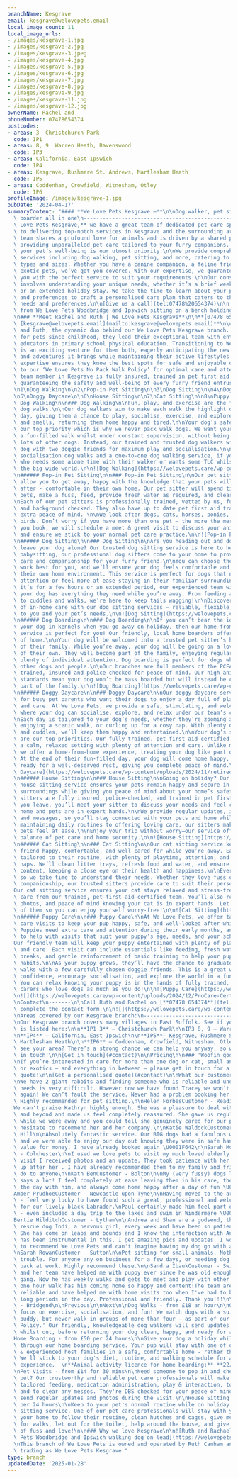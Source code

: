 ```yaml
---
branchName: Kesgrave
email: kesgrave@welovepets.email
local_image_count: 11
local_image_urls:
- /images/kesgrave-1.jpg
- /images/kesgrave-2.jpg
- /images/kesgrave-3.jpeg
- /images/kesgrave-4.jpg
- /images/kesgrave-5.jpg
- /images/kesgrave-6.jpg
- /images/kesgrave-7.jpg
- /images/kesgrave-8.jpg
- /images/kesgrave-9.jpg
- /images/kesgrave-11.jpg
- /images/kesgrave-12.jpg
ownerName: Rachel and
phoneNumber: 07478654374
postcodes:
- areas: 3  Christchurch Park
  code: IP1
- areas: 8, 9  Warren Heath, Ravenswood
  code: IP3
- areas: California, East Ipswich
  code: IP4
- areas: Kesgrave, Rushmere St. Andrews, Martlesham Heath
  code: IP5
- areas: Coddenham, Crowfield, Witnesham, Otley
  code: IP6
profileImage: /images/kesgrave-1.jpg
pubDate: '2024-04-17'
summaryContent: "#### **We Love Pets Kesgrave –**\n\nDog walker, pet sitter and dog\
  \ boarder all in one\n-------------------------------------------------\n\nAt **We\
  \ Love Pets Kesgrave,** we have a great team of dedicated pet care specialists committed\
  \ to delivering top-notch services in Kesgrave and the surrounding areas. Our entire\
  \ team shares a profound love for animals and is driven by a shared passion for\
  \ providing unparalleled pet care tailored to your furry companions. Rest assured,\
  \ your pet’s well-being is our utmost priority.\n\nWe provide comprehensive year-round\
  \ services including dog walking, pet sitting, and more, catering to pets of all\
  \ types and sizes. Whether you have a canine companion, a feline friend, or even\
  \ exotic pets, we’ve got you covered. With our expertise, we guarantee to match\
  \ you with the perfect service to suit your requirements.\n\nOur consultation process\
  \ involves understanding your unique needs, whether it’s a brief weekend check-in\
  \ or an extended holiday stay. We take the time to learn about your pet’s personality\
  \ and preferences to craft a personalised care plan that caters to their individual\
  \ needs and preferences.\n\n[Give us a call](tel:07478%20654374)\n\n![Ruth and Rachael\
  \ from We Love Pets Woodbridge and Ipswich sitting on a bench holding dog](https://welovepets.care/wp-content/uploads/2022/06/IMG_5069-min-1-scaled.jpg)\n\
  \n### **Meet Rachel and Ruth | We Love Pets Kesgrave**\n\n**[07478 654374](tel:+447478654374) |\
  \ [kesgrave@welovepets.email](mailto:kesgrave@welovepets.email)**\n\nMeet Rachel\
  \ and Ruth, the dynamic duo behind our We Love Pets Kesgrave branch. With a passion\
  \ for pets since childhood, they lead their exceptional team with enthusiasm. Formerly\
  \ educators in primary school physical education. Transitioning to We Love Pets\
  \ is an exciting venture for them both, eagerly anticipating the new challenges\
  \ and adventures it brings while maintaining their active lifestyles.\n\nTheir local\
  \ expertise ensures they know the best spots for safe and enjoyable dog walks, adhering\
  \ to our ‘We Love Pets No Pack Walk Policy’ for optimal care and attention. Each\
  \ team member in Kesgrave is fully insured, trained in pet first aid, and DBS checked,\
  \ guaranteeing the safety and well-being of every furry friend entrusted to us.\n\
  \n1\nDog Walking\n\n2\nPop-in Pet Sitting\n\n3\nDog Sitting\n\n4\nDog Boarding\n\
  \n5\nDoggy Daycare\n\n6\nHouse Sitting\n\n7\nCat Sitting\n\n8\nPuppy Care\n\n######\
  \ Dog Walking\n\n### Dog Walking\n\nFun, play, and exercise are the focus of our\
  \ dog walks.\n\nOur dog walkers aim to make each walk the highlight of your dog’s\
  \ day, giving them a chance to play, socialise, exercise, and explore new sights\
  \ and smells, returning them home happy and tired.\n\nYour dog’s safety is always\
  \ our top priority which is why we never pack walk dogs. We want your dog to experience\
  \ a fun-filled walk whilst under constant supervision, without being bombarded by\
  \ lots of other dogs. Instead, our trained and trusted dog walkers will walk your\
  \ dog with two doggie friends for maximum play and socialisation.\n\nWe also offer\
  \ socialisation dog walks and a one-to-one dog walking service, if you have a dog\
  \ who needs some alone time with their walker or wants some TLC whilst discovering\
  \ the big wide world.\n\n![Dog Walking](https://welovepets.care/wp-content/uploads/2021/11/A05I9105-min-1024x683.jpg)\n\
  \n###### Pop-in Pet Sitting\n\n### Pop-in Pet Sitting\n\nOur pet sitting services\
  \ allow you to get away, happy with the knowledge that your pets will be well looked\
  \ after - comfortable in their own home. Our pet sitter will spend time with your\
  \ pets, make a fuss, feed, provide fresh water as required, and clear up any mess. \n\
  \nEach of our pet sitters is professionally trained, vetted by us, fully insured\
  \ and background checked. They also have up to date pet first aid training, for\
  \ extra peace of mind. \n\nWe look after dogs, cats, horses, ponies, small animals, and\
  \ birds. Don’t worry if you have more than one pet – the more the merrier! Before\
  \ you book, we will schedule a meet & greet visit to discuss your animal care routine\
  \ and ensure we stick to your normal pet care practice.\n\n![Pop-in Pet Sitting](https://welovepets.care/wp-content/uploads/2021/11/Gerbil-min-1024x664.jpeg)\n\
  \n###### Dog Sitting\n\n### Dog Sitting\n\nAre you heading out and don’t want to\
  \ leave your dog alone? Our trusted dog sitting service is here to help! Much like\
  \ babysitting, our professional dog sitters come to your home to provide personalised\
  \ care and companionship for your furry friend.\n\nYou can choose the hours that\
  \ work best for you, and we’ll ensure your dog feels comfortable and cared for in\
  \ their own home environment. This service is perfect for dogs that need one-to-one\
  \ attention or feel more at ease staying in their familiar surroundings.\n\nWhether\
  \ it’s for a few hours or an extended period, our experienced team will make sure\
  \ your dog has everything they need while you’re away. From feeding and playtime\
  \ to cuddles and walks, we’re here to keep tails wagging!\n\nDiscover the difference\
  \ of in-home care with our dog sitting services – reliable, flexible, and tailored\
  \ to you and your pet’s needs.\n\n![Dog Sitting](https://welovepets.care/wp-content/uploads/2024/12/Jenny-garden-1024x683.jpg)\n\
  \n###### Dog Boarding\n\n### Dog Boarding\n\nIf you can’t bear the idea of leaving\
  \ your dog in kennels when you go away on holiday, then our home-from-home dog boarding\
  \ service is perfect for you! Our friendly, local home boarders offer all the comforts\
  \ of home.\n\nYour dog will be welcomed into a trusted pet sitter’s home as part\
  \ of their family. While you’re away, your dog will be going on a lovely holiday\
  \ of their own. They will become part of the family, enjoying regular walks and\
  \ plenty of individual attention. Dog boarding is perfect for dogs who get on with\
  \ other dogs and people.\n\nOur branches are full members of the PCFA, licensed,\
  \ trained, insured and police checked for peace of mind. Our high animal welfare\
  \ standards mean your dog won’t be mass boarded but will instead be cared for as\
  \ part of the family.\n\n![Dog Boarding](https://welovepets.care/wp-content/uploads/2024/12/Kathryn-V-sofa-1024x683.jpg)\n\
  \n###### Doggy Daycare\n\n### Doggy Daycare\n\nOur doggy daycare service is perfect\
  \ for busy pet parents who want their dogs to enjoy a day full of play, companionship,\
  \ and care. At We Love Pets, we provide a safe, stimulating, and welcoming environment\
  \ where your dog can socialise, explore, and relax under our team’s constant supervision.\n\
  \nEach day is tailored to your dog’s needs, whether they’re zooming around the garden,\
  \ enjoying a scenic walk, or curling up for a cosy nap. With plenty of games, exercise,\
  \ and cuddles, we’ll keep them happy and entertained.\n\nYour dog’s safety and wellbeing\
  \ are our top priorities. Our fully trained, pet first aid-certified team ensures\
  \ a calm, relaxed setting with plenty of attention and care. Unlike mass boarding,\
  \ we offer a home-from-home experience, treating your dog like part of the family.\
  \ At the end of their fun-filled day, your dog will come home happy, content, and\
  \ ready for a well-deserved rest, giving you complete peace of mind.\n\n![Doggy\
  \ Daycare](https://welovepets.care/wp-content/uploads/2024/11/retired-couple-hosts-1-min-1024x685.jpg)\n\
  \n###### House Sitting\n\n### House Sitting\n\nGoing on holiday? Our professional\
  \ house-sitting service ensures your pets remain happy and secure in their familiar\
  \ surroundings while giving you peace of mind about your home’s safety.\n\nOur experienced\
  \ sitters are fully insured, police-checked, and trained in pet first aid. Before\
  \ you leave, you’ll meet your sitter to discuss your needs and feel confident your\
  \ home and pets are in expert hands.\n\nWe provide regular updates, including photos\
  \ and messages, so you’ll stay connected with your pets and home while away. From\
  \ maintaining daily routines to offering loving care, our sitters make sure your\
  \ pets feel at ease.\n\nEnjoy your trip without worry—our service offers the perfect\
  \ balance of pet care and home security.\n\n![House Sitting](https://welovepets.care/wp-content/uploads/2024/12/Laura-laughing--1024x674.jpg)\n\
  \n###### Cat Sitting\n\n### Cat Sitting\n\nOur cat sitting service keeps your feline\
  \ friend happy, comfortable, and well cared for while you’re away. Each visit is\
  \ tailored to their routine, with plenty of playtime, attention, and all-important\
  \ naps. We’ll clean litter trays, refresh food and water, and ensure your cat is\
  \ content, keeping a close eye on their health and happiness.\n\nEvery cat is unique,\
  \ so we take time to understand their needs. Whether they love fuss or prefer quiet\
  \ companionship, our trusted sitters provide care to suit their personality.\n\n\
  Our cat sitting service ensures your cat stays relaxed and stress-free with loving\
  \ care from our trained, pet-first-aid-certified team. You’ll also receive updates,\
  \ photos, and peace of mind knowing your cat is in expert hands. Let us take care\
  \ of them so you can enjoy yourself worry-free!\n\n![Cat Sitting](https://welovepets.care/wp-content/uploads/2024/12/WeLovePets_40-1024x724.jpg)\n\
  \n###### Puppy Care\n\n### Puppy Care\n\nAt We Love Pets, we offer tailored puppy\
  \ care visits to keep your pup happy, safe, and well-looked after while you’re away.\
  \ Puppies need extra care and attention during their early months, and we’re here\
  \ to help with visits that suit your puppy’s age, needs, and your schedule.\n\n\
  Our friendly team will keep your puppy entertained with plenty of playtime, cuddles,\
  \ and care. Each visit can include essentials like feeding, fresh water, toilet\
  \ breaks, and gentle reinforcement of basic training to help your pup develop good\
  \ habits.\n\nAs your puppy grows, they’ll have the chance to graduate to group dog\
  \ walks with a few carefully chosen doggie friends. This is a great way to build\
  \ confidence, encourage socialisation, and explore the world in a fun, safe way.\
  \ You can relax knowing your puppy is in the hands of fully trained, pet-first-aid-certified\
  \ carers who love dogs as much as you do!\n\n![Puppy Care](https://welovepets.care/wp-content/uploads/2024/12/Puppy-kissing-Alec-CUTE-1024x683.jpg)\n\
  \n![](https://welovepets.care/wp-content/uploads/2024/12/ProCare-Certification-1536x1086.jpg)\n\
  \nContact\n-------\n\nCall Ruth and Rachel on [**07478 654374**](tel:+447478654374) or\
  \ complete the contact form.\n\n![](https://welovepets.care/wp-content/uploads/2025/01/IMG_5072-min-scaled.jpg)\n\
  \nAreas covered by our Kesgrave branch:\n-------------------------------------\n\
  \nOur Kesgrave branch covers many villages in East Suffolk. See if your location\
  \ is listed here:\n\n**IP1 3** – Christchurch Park\n\nIP3 8, 9 – Warren Heath, Ravenswood\n\
  \n**IP4** – California, East Ipswich\n\n**IP5**– Kesgrave, Rushmere St. Andrews,\
  \ Martlesham Heath\n\n**IP6** – Coddenham, Crowfield, Witnesham, Otley\n\nDon’t\
  \ see your area? There’s a strong chance we can help you anyway, so why not get\
  \ in touch!\n\n[Get in touch](#contact)\n\nPricing\n\n### 'Woofin good prices'\n\
  \nIf you’re interested in care for more than one dog or cat, small animals, reptiles\
  \ or exotics – and everything in between – please get in touch for a personalised\
  \ quote!\n\n[Get a personalised quote](#contact)\n\nWhat our customers say\n----------------------\n\
  \nWe have 2 giant rabbits and finding someone who is reliable and understands their\
  \ needs is very difficult. However now we have found Tracey we won’t ever worry\
  \ again! We can’t fault the service. Never had a problem booking her to visit them.\
  \ Highly recommended for pet sitting.\n\nHelen ForbesCustomer - Reading East\n\n\
  We can't praise Kathryn highly enough. She was a pleasure to deal with, went above\
  \ and beyond and made us feel completely reassured. She gave us regular updates\
  \ while we were away and you could tell she genuinely cared for our pets. We wouldn't\
  \ hesitate to recommend her and her company.\n\nKatie WaldockCustomer - Burgess\
  \ Hill\n\nAbsolutely fantastic service. Our BIG dogs had a fabulous walk with Simon\
  \ and we were able to enjoy our day out knowing they were in safe hands, amazing\
  \ value for money. I have already booked again \U0001F642\n\nSarah MorganCustomer\
  \ - Colchester\n\nI used we love pets to visit my much loved elderly cat . On each\
  \ visit I received photos and an update. They took patience with her and cleaned\
  \ up after her . I have already recommended them to my family and friends and would\
  \ do to anyone\n\nKath BenCustomer - Bolton\n\nMy (very fussy) dogs love Jon which\
  \ says a lot! I feel completely at ease leaving them in his care, they love spending\
  \ the day with him, and always come home happy after a day of fun \U0001F642\n\n\
  Amber PrudhoeCustomer - Newcastle upon Tyne\n\nHaving moved to the area recently\
  \ - feel very lucky to have found such a great, professional and welcoming boarding\
  \ for our lively black Labrador.\nPaul certainly made him feel part of the family\
  \ - even included a day trip to the lakes and swim in Windermere \U0001F44D\n\n\
  Bertie HilditchCustomer - Lytham\n\nAndrea and Shan are a godsend, they walk my\
  \ rescue dog Indi, a nervous girl, every week and have been so patient with her.\
  \ She has come on leaps and bounds and I know the interaction with Andrea and Shan\
  \ has been instrumental in this. I get amazing pics and updates. I wouldn't hesitate\
  \ to recommend We Love Pets and can't imagine having my dog go with anyone else!\n\
  \nSarah RowanCustomer - Sutton\n\nPet sitting for small animals. Nothing too much\
  \ trouble. For anyone any on business for a few days, or needing dog visits now\
  \ back at work. Highly recommend these.\n\nSandra IbaukCustomer - Swindon\n\nEmma\
  \ and her team have helped me with puppy ever since he was old enough to join the\
  \ gang. Now he has weekly walks and gets to meet and play with other dogs too. That\
  \ one hour walk has him coming home so happy and content!The team are incredibly\
  \ reliable and have helped me with home visits too when I've had to be away for\
  \ long periods in the day. Professional and friendly. Thank you!!!\n\nJess RamsgateCustomer\
  \ - Bridgend\n\nPrevious\n\nNext\n\nDog Walks - from £18 an hour\n\nOur dog walks\
  \ focus on exercise, socialisation, and fun! We match dogs with a suitable walking\
  \ buddy, but never walk in groups of more than four - as part of our 'No Pack Walk\
  \ Policy.' Our friendly, knowledgeable dog walkers will send updates and photos\
  \ whilst out, before returning your dog clean, happy, and ready for a rest.\n\n\
  Home Boarding - from £50 per 24 hours\n\nGive your dog a holiday while you're away\
  \ through our home boarding service. Your pup will stay with one of our fully licensed\
  \ & experienced host families in a safe, comfortable home - rather than a kennel.\
  \ We'll stick to your dog's diet, routine, and walking schedule for a true home-from-home\
  \ experience.  \n**Animal activity licence for home boarding:** **22/00082/AW18LI**\n\
  \nPet Visits - from £14 for 30 mins\n\nNeed someone to pop in and check on your\
  \ pet? Our trustworthy and reliable pet care professionals will make a visit for\
  \ tailored feeding, medication administration, play & interaction, toilet breaks,\
  \ and to clear any messes. They're DBS checked for your peace of mind, and will\
  \ send regular updates and photos during the visit.\n\nHouse Sitting - from £80\
  \ per 24 hours\n\nKeep to your pet's normal routine while on holiday with our house\
  \ sitting service. One of our pet care professionals will stay with your pet in\
  \ your home to follow their routine, clean hutches and cages, give medication, go\
  \ for walks, let out for the toilet, help around the house, and give your pet plenty\
  \ of fuss and love!\n\n### Why we love Kesgrave\n\n![Ruth and Rachael from We Love\
  \ Pets Woodbridge and Ipswich walking dog on lead](https://welovepets.care/wp-content/uploads/2022/06/IMG_5105-min-scaled.jpg)\n\
  \nThis branch of We Love Pets is owned and operated by Ruth Canham and Rachel Bowman\
  \ trading as We Love Pets Kesgrave."
type: branch
updatedDate: '2025-01-28'
---
```





